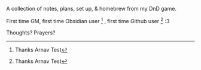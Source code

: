 A collection of notes, plans, set up, & homebrew from my DnD game. 

First time GM, first time Obsidian user [^1] , first time Github user [^1] :3

Thoughts? Prayers?

[^1]: Thanks Arnav  Test
